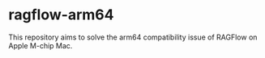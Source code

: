 # ragflow-arm64
This repository aims to solve the arm64 compatibility issue of RAGFlow on Apple M-chip Mac.
